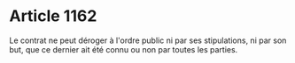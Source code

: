 # Article 1162

Le contrat ne peut déroger à l'ordre public ni par ses stipulations, ni par son but, que ce dernier ait été connu ou non par toutes les parties.
